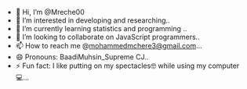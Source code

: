 - 👋 Hi, I’m @Mreche00
- 👀 I’m interested in developing and researching..
- 🌱 I’m currently learning statistics and programming ..
- 💞️ I’m looking to collaborate on JavaScript programmers..
- 📫 How to reach me @mohammedmchere3@gmail.com...
- 😄 Pronouns: BaadiMuhsin_Supreme CJ..
- ⚡ Fun fact: I like putting on my spectacles🤓 while using my computer 💻...

<!---
Mreche00/Mreche00 is a ✨ special ✨ repository because its `README.md` (this file) appears on your GitHub profile.
You can click the Preview link to take a look at your changes.
--->
